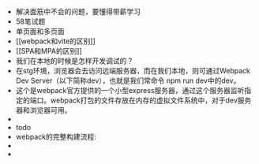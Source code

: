 - 解决面筋中不会的问题，要懂得带薪学习
- 58笔试题
- 单页面和多页面
- [[webpack和vite的区别]]
- [[SPA和MPA的区别]]
- 我们在本地的时候是怎样开发调试的？
- 在stg环境，浏览器会去访问远端服务器，而在我们本地，则可通过Webpack Dev Server（以下简称dev），也就是我们常命令 npm run dev中的dev。
- 这个是webpack官方提供的一个小型express服务器，通过这个服务器监听指定的端口。webpack打包的文件存放在内存的虚拟文件系统中，对于dev服务器和浏览器可用。
-
- todo
- webpack的完整构建流程:
-
-